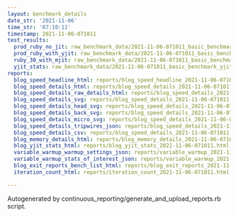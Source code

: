 ```yaml
---
layout: benchmark_details
date_str: '2021-11-06'
time_str: '07:10:11'
timestamp: 2021-11-06-071011
test_results:
  prod_ruby_no_jit: raw_benchmark_data/2021-11-06-071011_basic_benchmark_prod_ruby_no_jit.json
  prod_ruby_with_yjit: raw_benchmark_data/2021-11-06-071011_basic_benchmark_prod_ruby_with_yjit.json
  ruby_30_with_mjit: raw_benchmark_data/2021-11-06-071011_basic_benchmark_ruby_30_with_mjit.json
  yjit_stats: raw_benchmark_data/2021-11-06-071011_basic_benchmark_yjit_stats.json
reports:
  blog_speed_headline_html: reports/blog_speed_headline_2021-11-06-071011.html
  blog_speed_details_html: reports/blog_speed_details_2021-11-06-071011.html
  blog_speed_details_raw_details_html: reports/blog_speed_details_2021-11-06-071011.raw_details.html
  blog_speed_details_svg: reports/blog_speed_details_2021-11-06-071011.svg
  blog_speed_details_head_svg: reports/blog_speed_details_2021-11-06-071011.head.svg
  blog_speed_details_back_svg: reports/blog_speed_details_2021-11-06-071011.back.svg
  blog_speed_details_micro_svg: reports/blog_speed_details_2021-11-06-071011.micro.svg
  blog_speed_details_tripwires_json: reports/blog_speed_details_2021-11-06-071011.tripwires.json
  blog_speed_details_csv: reports/blog_speed_details_2021-11-06-071011.csv
  blog_memory_details_html: reports/blog_memory_details_2021-11-06-071011.html
  blog_yjit_stats_html: reports/blog_yjit_stats_2021-11-06-071011.html
  variable_warmup_warmup_settings_json: reports/variable_warmup_2021-11-06-071011.warmup_settings.json
  variable_warmup_stats_of_interest_json: reports/variable_warmup_2021-11-06-071011.stats_of_interest.json
  blog_exit_reports_bench_list_html: reports/blog_exit_reports_2021-11-06-071011.bench_list.html
  iteration_count_html: reports/iteration_count_2021-11-06-071011.html

---
```

Autogenerated by continuous_reporting/generate_and_upload_reports.rb script.
